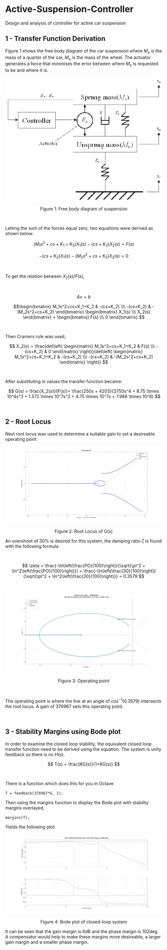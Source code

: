 # Active-Suspension-Controller
Design and analysis of controller for active car suspension

## 1 - Transfer Function Derivation
Figure 1 shows the free body diagram of the car suspension where $M_s$ is the mass of a quarter of the car, $M_u$ is the mass of the wheel. The actuator generates a force that minimises the error between where $M_s$ is requested to be and where it is.

<p align="center">
  <kbd>
    <img src="https://raw.githubusercontent.com/keatinl1/Active-Suspension-Controller/main/images/fbd.png">
  </kbd>
</p>
<p align="center">
Figure 1: Free body diagram of suspension
</p>

$$~~~~~$$

Letting the sum of the forces equal zero, two equations were derived as shown below.

$$(M_1s^2+cs+K_1+K_2)X_1(s) - (cs+K_2)X_2(s) = F(s)$$

$$-(cs+K_2)X_1(s) - (M_2s^2+cs+K_2)X_2(s) = 0$$

$$~~~~~$$

To get the relation between $X_2(s)/F(s)$,

$$~~~~~$$

$$Ax=b$$

$$\begin{bmatrix} M_1s^2+cs+K_1+K_2 & -(cs+K_2) \\\ -(cs+K_2) & -(M_2s^2+cs+K_2) \end{bmatrix} \begin{bmatrix} X_1(s) \\\ X_2(s) \end{bmatrix} = \begin{bmatrix} F(s) \\\ 0 \end{bmatrix} $$


$$~~~~~$$

Then Cramers rule was used,

$$
X_2(s) = 
\frac{det\left( \begin{matrix} M_1s^2+cs+K_1+K_2 & F(s) \\\ -(cs+K_2) & 0 \end{matrix} \right)}{det\left( \begin{matrix} M_1s^2+cs+K_1+K_2 & -(cs+K_2) \\\ -(cs+K_2) & -(M_2s^2+cs+K_2) \end{matrix} \right)}
$$

$$~~~~~$$

After substituting in values the transfer function became:

$$
G(s) = \frac{X_2(s)}{F(s)}= \frac{250s + 4203}{3750s^4 + 8.75 \times 10^4s^3 + 1.572 \times 10^7s^2 + 4.75 \times 10^7s + 7.986 \times 10^8}
$$

$$~~~~~$$

## 2 - Root Locus

Next root locus was used to determine a suitable gain to set a desireable operating point

<p align="center">
  <kbd>
    <img src="https://raw.githubusercontent.com/keatinl1/Active-Suspension-Controller/main/images/root_locus.jpg">
  </kbd>
</p>
<p align="center">
Figure 2: Root Locus of G(s)
</p>

An overshoot of 30% is desired for this system, the damping ratio $\zeta$ is found with the following formula

$$~~~~~$$

$$
 \zeta = \frac{-\ln\left(\frac{PO}{100}\right)}{\sqrt{\pi^2 + \ln^2\left(\frac{PO}{100}\right)}} = \frac{-\ln\left(\frac{30}{100}\right)}{\sqrt{\pi^2 + \ln^2\left(\frac{30}{100}\right)}} = 0.3579
$$

$$~~~~~$$

<p align="center">
  <kbd>
    <img src="https://raw.githubusercontent.com/keatinl1/Active-Suspension-Controller/main/images/gain.jpg">
  </kbd>
</p>
<p align="center">
Figure 3: Operating point
</p>

$$~~~~~$$

The operating point is where the line at an angle of $cos^{-1}(0.3579)$ intersects the root locus. A gain of 376967 sets this operating point.

$$~~~~~$$

## 3 - Stability Margins using Bode plot

In order to examine the closed loop stability, the equivalent closed loop transfer function need to be derived using the equation. The system is unity feedback so there is no H(s).

$$
T(s) = 
\frac{KG(s)}{1+KG(s)}
$$

$$~~~~~$$

There is a function which does this for you in Octave

```
T = feedback(376967*G, 1);
```

Then using the margins function to display the Bode plot with stability margins overlayed,

```
margins(T);
```

Yields the following plot:

<p align="center">
  <kbd>
    <img src="https://raw.githubusercontent.com/keatinl1/Active-Suspension-Controller/main/images/bode.jpg">
  </kbd>
</p>
<p align="center">
Figure 4: Bode plot of closed-loop system
</p>

It can be seen that the gain margin is 6dB and the phase margin is 102deg. A compensator would help to make these margins more desireable, a larger gain margin and a smaller phase margin. 
